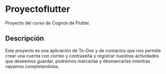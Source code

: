 # Proyectoflutter

Proyecto del curso de Cognos de Flutter.

## Descripción

Este proyecto es una aplicación de To-Dos y de contactos que nos permite crear una cuenta con correo y contraseña y registrar nuestras actividades que deseemos guardar, podremos marcarlas y desmarcarlas mientras vayamos completandolas.
